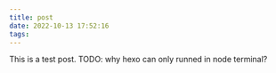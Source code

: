 ```yaml
---
title: post
date: 2022-10-13 17:52:16
tags:
---
```

This is a test post.
TODO: why hexo can only runned in node terminal?